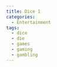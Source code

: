 ```yaml
---
title: Dice 1
categories:
  - Entertainment
tags:
  - dice
  - die
  - games
  - gaming
  - gambling
---
```

